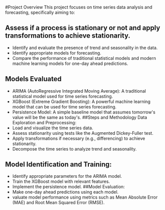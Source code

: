 #Project Overview
This project focuses on time series data analysis and forecasting, specifically aiming to:

## Assess if a process is stationary or not and apply transformations to achieve stationarity.
* Identify and evaluate the presence of trend and seasonality in the data.
* Identify appropriate models for forecasting.
* Compare the performance of traditional statistical models and modern machine learning models for one-day ahead predictions.
## Models Evaluated
* ARIMA (AutoRegressive Integrated Moving Average): A traditional statistical model used for time series forecasting.
* XGBoost (Extreme Gradient Boosting): A powerful machine learning model that can be used for time series forecasting.
* Persistence Model: A simple baseline model that assumes tomorrow's value will be the same as today's.
##Steps and Methodology
Data Exploration and Preprocessing:
* Load and visualize the time series data.
* Assess stationarity using tests like the Augmented Dickey-Fuller test.
* Apply transformations if necessary (e.g., differencing) to achieve stationarity.
* Decompose the time series to analyze trend and seasonality.
## Model Identification and Training:
* Identify appropriate parameters for the ARIMA model.
* Train the XGBoost model with relevant features.
* Implement the persistence model.
##Model Evaluation:
* Make one-day ahead predictions using each model.
* valuate model performance using metrics such as Mean Absolute Error (MAE) and Root Mean Squared Error (RMSE).
